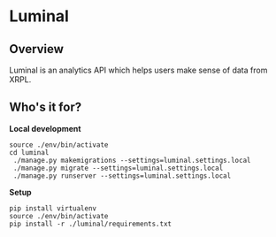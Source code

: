 # Luminal

## Overview
Luminal is an analytics API which helps users make sense of data from XRPL. 

## Who's it for?



**Local development**
    
    source ./env/bin/activate
    cd luminal
     ./manage.py makemigrations --settings=luminal.settings.local
     ./manage.py migrate --settings=luminal.settings.local
     ./manage.py runserver --settings=luminal.settings.local

    
**Setup** 

    pip install virtualenv
    source ./env/bin/activate
    pip install -r ./luminal/requirements.txt
    